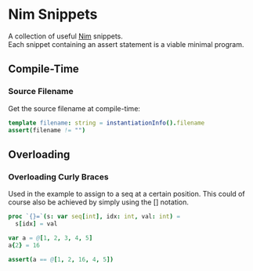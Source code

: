 # Nim Snippets
A collection of useful [Nim](http://www.nim-lang.org) snippets.<br>
Each snippet containing an assert statement is a viable minimal program.

## Compile-Time
### Source Filename
Get the source filename at compile-time:

```Nim
template filename: string = instantiationInfo().filename
assert(filename != "")
```

## Overloading
### Overloading Curly Braces
Used in the example to assign to a seq at a certain position.
This could of course also be achieved by simply using the [] notation.

```Nim
proc `{}=`(s: var seq[int], idx: int, val: int) =
  s[idx] = val

var a = @[1, 2, 3, 4, 5]
a{2} = 16

assert(a == @[1, 2, 16, 4, 5])
```
